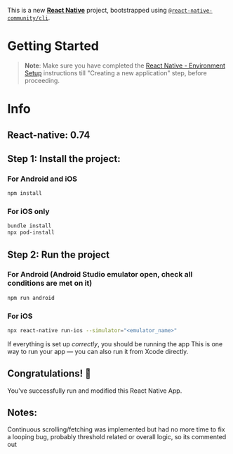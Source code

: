 This is a new [**React Native**](https://reactnative.dev) project, bootstrapped using [`@react-native-community/cli`](https://github.com/react-native-community/cli).

# Getting Started

>**Note**: Make sure you have completed the [React Native - Environment Setup](https://reactnative.dev/docs/environment-setup) instructions till "Creating a new application" step, before proceeding.

# Info
## React-native: 0.74


## Step 1: Install the project:
### For Android and iOS

```bash
npm install
```
### For iOS only 

```bash
bundle install
npx pod-install
```

## Step 2: Run the project
### For Android (Android Studio emulator open, check all conditions are met on it)

```bash
npm run android
```

### For iOS
```bash
npx react-native run-ios --simulator="<emulator_name>"
```

If everything is set up _correctly_, you should be running the app
This is one way to run your app — you can also run it from Xcode directly.


## Congratulations! :tada:

You've successfully run and modified this React Native App. 

## Notes:
 Continuous scrolling/fetching was implemented but had no more time to fix a looping bug, probably threshold related or overall logic, so its commented out
